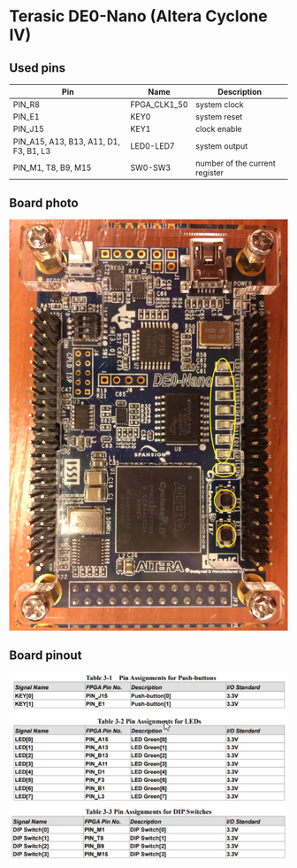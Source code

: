 # Terasic DE0-Nano (Altera Cyclone IV)

## Used pins

Pin | Name | Description
--- | ---- | -----------
PIN_R8 | FPGA_CLK1_50 | system clock
PIN_E1 | KEY0 | system reset
PIN_J15 | KEY1 | clock enable
PIN_A15, A13, B13, A11, D1, F3, B1, L3 | LED0-LED7 | system output
PIN_M1, T8, B9, M15|SW0-SW3| number of the current register

## Board photo

![photo](/board/de0_nano/doc/photo.jpg)

## Board pinout

![pinout](/board/de0_nano/doc/pins.jpg)
![pinout](/board/de0_nano/doc/pins_.jpg)